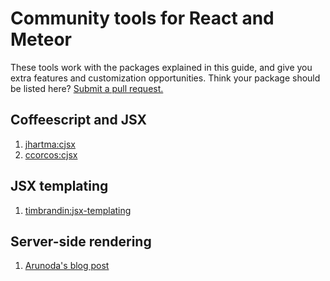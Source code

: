<h1>Community tools for React and Meteor</h1>
 
These tools work with the packages explained in this guide, and give you extra features and customization opportunities. Think your package should be listed here? [Submit a pull request.](https://github.com/meteor/react-packages/edit/master/docs/community.md)

## Coffeescript and JSX

1. [jhartma:cjsx](https://atmospherejs.com/reduxfj/react-meteor-cjsx)
2. [ccorcos:cjsx](https://atmospherejs.com/ccorcos/cjsx)

## JSX templating

1. [timbrandin:jsx-templating](https://atmospherejs.com/timbrandin/jsx-templating)

## Server-side rendering

1. [Arunoda's blog post](https://kadira.io/blog/meteor-ssr-support-using-flow-router-and-react/)
